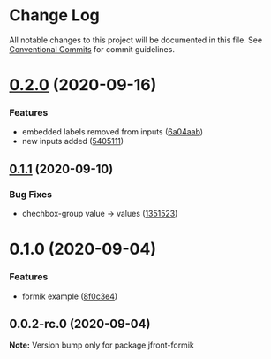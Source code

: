 # Change Log

All notable changes to this project will be documented in this file.
See [Conventional Commits](https://conventionalcommits.org) for commit guidelines.

# [0.2.0](https://github.com/Jepria/jfront-ui/compare/jfront-formik@0.1.1...jfront-formik@0.2.0) (2020-09-16)


### Features

* embedded labels removed from inputs ([6a04aab](https://github.com/Jepria/jfront-ui/commit/6a04aab0fdf5da0948a6adf6181a6fdd43234eec))
* new inputs added ([5405111](https://github.com/Jepria/jfront-ui/commit/54051110bcf9fcd36d7adc9b5b24436045bd116b))





## [0.1.1](https://github.com/Jepria/jfront-ui/compare/jfront-formik@0.1.0...jfront-formik@0.1.1) (2020-09-10)


### Bug Fixes

* chechbox-group value -> values ([1351523](https://github.com/Jepria/jfront-ui/commit/13515237d538b2e175e37856613074e98c92ebf4))





# 0.1.0 (2020-09-04)


### Features

* formik example ([8f0c3e4](https://github.com/Jepria/jfront-ui/commit/8f0c3e4b5acf744291490177dbbf462ae93809d7))





## 0.0.2-rc.0 (2020-09-04)

**Note:** Version bump only for package jfront-formik
